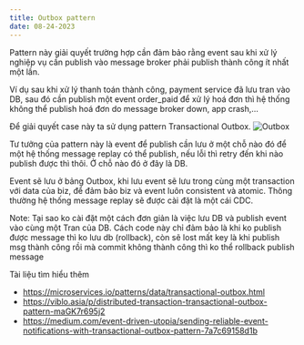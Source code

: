 ```yaml
---
title: Outbox pattern
date: 08-24-2023
---
```

Pattern này giải quyết trường hợp cần đảm bảo rằng event sau khi xử lý nghiệp vụ cần publish vào message broker phải publish thành công ít nhất một lần.

Ví dụ sau khi xử lý thanh toán thành công, payment service đã lưu tran vào DB, sau đó cần publish một event order_paid để xử lý hoá đơn thì hệ thống không thể publish hoá đơn do message broker down, app crash,...

Để giải quyết case này ta sử dụng pattern Transactional Outbox. 
![Outbox](https://microservices.io/i/patterns/data/ReliablePublication.png)

Tư tưởng của pattern này là event để publish cần lưu ở một chỗ nào đó để một hệ thống message replay có thể publish, nếu lỗi thì retry đến khi nào publish được thì thôi. Ở chỗ nào đó ở đây là DB. 

Event sẽ lưu ở bảng Outbox, khi lưu event sẽ lưu trong cùng một transaction với data của biz, để đảm bảo biz và event luôn consistent và atomic. Thông thường hệ thống message replay sẽ được cài đặt là một cái CDC.

Note: Tại sao ko cài đặt một cách đơn giản là việc lưu DB và publish event vào cùng một Tran của DB. Cách code này chỉ đảm bảo là khi ko publish được message thì ko lưu db (rollback), còn sẽ lost mất key là khi publish msg thành công rồi mà commit không thành công thì ko thể rollback publish message

Tài liệu tìm hiểu thêm
- https://microservices.io/patterns/data/transactional-outbox.html
- https://viblo.asia/p/distributed-transaction-transactional-outbox-pattern-maGK7r695j2
- https://medium.com/event-driven-utopia/sending-reliable-event-notifications-with-transactional-outbox-pattern-7a7c69158d1b
